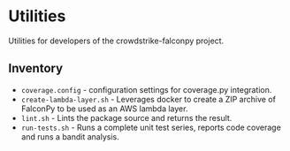 # Utilities
Utilities for developers of the crowdstrike-falconpy project.

## Inventory
+ `coverage.config` - configuration settings for coverage.py integration.
+ `create-lambda-layer.sh` - Leverages docker to create a ZIP archive of FalconPy to be used as an AWS lambda layer.
+ `lint.sh` - Lints the package source and returns the result.
+ `run-tests.sh` - Runs a complete unit test series, reports code coverage and runs a bandit analysis.